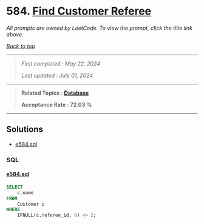 # 584. [Find Customer Referee](<https://leetcode.com/problems/find-customer-referee>)

*All prompts are owned by LeetCode. To view the prompt, click the title link above.*

*[Back to top](<../README.md>)*

------

> *First completed : May 22, 2024*
>
> *Last updated : July 01, 2024*

------

> **Related Topics** : **[Database](<by_topic/Database.md>)**
>
> **Acceptance Rate** : **72.03 %**

------

## Solutions

- [e584.sql](<../my-submissions/e584.sql>)
### SQL
#### [e584.sql](<../my-submissions/e584.sql>)
```SQL
SELECT
    c.name
FROM
    Customer c
WHERE
    IFNULL(c.referee_id, 0) <> 2;
```

